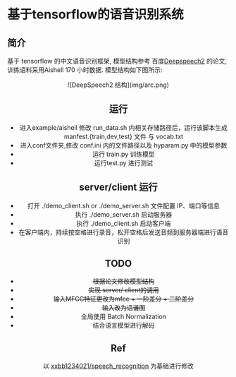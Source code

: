 # 基于tensorflow的语音识别系统
## 简介
基于 tensorflow 的中文语音识别框架, 模型结构参考 百度[Deepspeech2](http://proceedings.mlr.press/v48/amodei16.pdf) 的论文,训练语料采用Aishell 170 小时数据. 模型结构如下图所示:

<div align=center>![DeepSpeech2 结构](img/arc.png)


## 运行

* 进入example/aishell 修改 run_data.sh 内相关存储路径后，运行该脚本生成 manfest.{train,dev,test} 文件 与 vocab.txt    
* 进入conf文件夹,修改 conf.ini 内的文件路径以及 hyparam.py 中的模型参数   
* 运行 train.py 训练模型    
* 运行test.py 进行测试

## server/client 运行

* 打开 ./demo_client.sh or ./demo_server.sh 文件配置 IP、端口等信息
* 执行 ./demo_server.sh 启动服务器    
* 执行 ./demo_client.sh 启动客户端   
* 在客户端内，持续按空格进行录音，松开空格后发送音频到服务器端进行语音识别

## TODO
* ~~根据论文修改模型结构~~    
* ~~实现 server/ client的调用~~  
* ~~输入MFCC特征更改为mfcc + 一阶差分 + 二阶差分~~    
* ~~输入改为语谱图~~    
* 全局使用 Batch Normalization    
* 结合语言模型进行解码

## Ref
以 [xxbb1234021/speech_recognition](https://github.com/xxbb1234021/speech_recognition) 为基础进行修改
